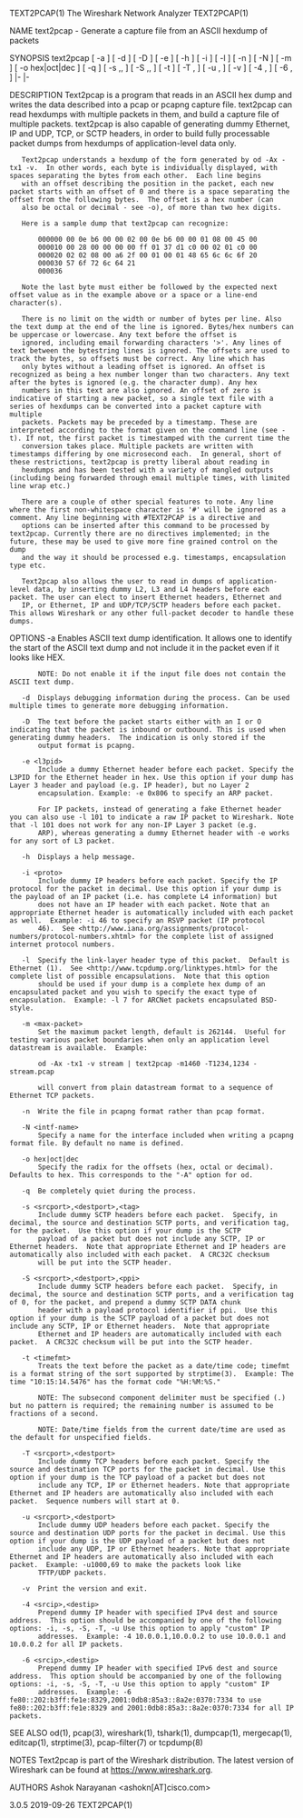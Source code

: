 TEXT2PCAP(1)                                                                            The Wireshark Network Analyzer                                                                           TEXT2PCAP(1)

NAME
       text2pcap - Generate a capture file from an ASCII hexdump of packets

SYNOPSIS
       text2pcap [ -a ] [ -d ] [ -D ] [ -e <l3pid> ] [ -h ] [ -i <proto> ] [ -l <typenum> ] [ -n ] [ -N <intf-name> ] [ -m <max-packet> ] [ -o hex|oct|dec ] [ -q ] [ -s <srcport>,<destport>,<tag> ]
       [ -S <srcport>,<destport>,<ppi> ] [ -t <timefmt> ] [ -T <srcport>,<destport> ] [ -u <srcport>,<destport> ] [ -v ] [ -4 <srcip>,<destip> ] [ -6 <srcip>,<destip> ] <infile>|- <outfile>|-

DESCRIPTION
       Text2pcap is a program that reads in an ASCII hex dump and writes the data described into a pcap or pcapng capture file.  text2pcap can read hexdumps with multiple packets in them, and build a
       capture file of multiple packets.  text2pcap is also capable of generating dummy Ethernet, IP and UDP, TCP, or SCTP headers, in order to build fully processable packet dumps from hexdumps of
       application-level data only.

       Text2pcap understands a hexdump of the form generated by od -Ax -tx1 -v.  In other words, each byte is individually displayed, with spaces separating the bytes from each other.  Each line begins
       with an offset describing the position in the packet, each new packet starts with an offset of 0 and there is a space separating the offset from the following bytes.  The offset is a hex number (can
       also be octal or decimal - see -o), of more than two hex digits.

       Here is a sample dump that text2pcap can recognize:

           000000 00 0e b6 00 00 02 00 0e b6 00 00 01 08 00 45 00
           000010 00 28 00 00 00 00 ff 01 37 d1 c0 00 02 01 c0 00
           000020 02 02 08 00 a6 2f 00 01 00 01 48 65 6c 6c 6f 20
           000030 57 6f 72 6c 64 21
           000036

       Note the last byte must either be followed by the expected next offset value as in the example above or a space or a line-end character(s).

       There is no limit on the width or number of bytes per line. Also the text dump at the end of the line is ignored. Bytes/hex numbers can be uppercase or lowercase. Any text before the offset is
       ignored, including email forwarding characters '>'. Any lines of text between the bytestring lines is ignored. The offsets are used to track the bytes, so offsets must be correct. Any line which has
       only bytes without a leading offset is ignored. An offset is recognized as being a hex number longer than two characters. Any text after the bytes is ignored (e.g. the character dump). Any hex
       numbers in this text are also ignored. An offset of zero is indicative of starting a new packet, so a single text file with a series of hexdumps can be converted into a packet capture with multiple
       packets. Packets may be preceded by a timestamp. These are interpreted according to the format given on the command line (see -t). If not, the first packet is timestamped with the current time the
       conversion takes place. Multiple packets are written with timestamps differing by one microsecond each.  In general, short of these restrictions, text2pcap is pretty liberal about reading in
       hexdumps and has been tested with a variety of mangled outputs (including being forwarded through email multiple times, with limited line wrap etc.)

       There are a couple of other special features to note. Any line where the first non-whitespace character is '#' will be ignored as a comment. Any line beginning with #TEXT2PCAP is a directive and
       options can be inserted after this command to be processed by text2pcap. Currently there are no directives implemented; in the future, these may be used to give more fine grained control on the dump
       and the way it should be processed e.g. timestamps, encapsulation type etc.

       Text2pcap also allows the user to read in dumps of application-level data, by inserting dummy L2, L3 and L4 headers before each packet. The user can elect to insert Ethernet headers, Ethernet and
       IP, or Ethernet, IP and UDP/TCP/SCTP headers before each packet. This allows Wireshark or any other full-packet decoder to handle these dumps.

OPTIONS
       -a  Enables ASCII text dump identification. It allows one to identify the start of the ASCII text dump and not include it in the packet even if it looks like HEX.

           NOTE: Do not enable it if the input file does not contain the ASCII text dump.

       -d  Displays debugging information during the process. Can be used multiple times to generate more debugging information.

       -D  The text before the packet starts either with an I or O indicating that the packet is inbound or outbound. This is used when generating dummy headers.  The indication is only stored if the
           output format is pcapng.

       -e <l3pid>
           Include a dummy Ethernet header before each packet. Specify the L3PID for the Ethernet header in hex. Use this option if your dump has Layer 3 header and payload (e.g. IP header), but no Layer 2
           encapsulation. Example: -e 0x806 to specify an ARP packet.

           For IP packets, instead of generating a fake Ethernet header you can also use -l 101 to indicate a raw IP packet to Wireshark. Note that -l 101 does not work for any non-IP Layer 3 packet (e.g.
           ARP), whereas generating a dummy Ethernet header with -e works for any sort of L3 packet.

       -h  Displays a help message.

       -i <proto>
           Include dummy IP headers before each packet. Specify the IP protocol for the packet in decimal. Use this option if your dump is the payload of an IP packet (i.e. has complete L4 information) but
           does not have an IP header with each packet. Note that an appropriate Ethernet header is automatically included with each packet as well.  Example: -i 46 to specify an RSVP packet (IP protocol
           46).  See <http://www.iana.org/assignments/protocol-numbers/protocol-numbers.xhtml> for the complete list of assigned internet protocol numbers.

       -l  Specify the link-layer header type of this packet.  Default is Ethernet (1).  See <http://www.tcpdump.org/linktypes.html> for the complete list of possible encapsulations.  Note that this option
           should be used if your dump is a complete hex dump of an encapsulated packet and you wish to specify the exact type of encapsulation.  Example: -l 7 for ARCNet packets encapsulated BSD-style.

       -m <max-packet>
           Set the maximum packet length, default is 262144.  Useful for testing various packet boundaries when only an application level datastream is available.  Example:

           od -Ax -tx1 -v stream | text2pcap -m1460 -T1234,1234 - stream.pcap

           will convert from plain datastream format to a sequence of Ethernet TCP packets.

       -n  Write the file in pcapng format rather than pcap format.

       -N <intf-name>
           Specify a name for the interface included when writing a pcapng format file. By default no name is defined.

       -o hex|oct|dec
           Specify the radix for the offsets (hex, octal or decimal). Defaults to hex. This corresponds to the "-A" option for od.

       -q  Be completely quiet during the process.

       -s <srcport>,<destport>,<tag>
           Include dummy SCTP headers before each packet.  Specify, in decimal, the source and destination SCTP ports, and verification tag, for the packet.  Use this option if your dump is the SCTP
           payload of a packet but does not include any SCTP, IP or Ethernet headers.  Note that appropriate Ethernet and IP headers are automatically also included with each packet.  A CRC32C checksum
           will be put into the SCTP header.

       -S <srcport>,<destport>,<ppi>
           Include dummy SCTP headers before each packet.  Specify, in decimal, the source and destination SCTP ports, and a verification tag of 0, for the packet, and prepend a dummy SCTP DATA chunk
           header with a payload protocol identifier if ppi.  Use this option if your dump is the SCTP payload of a packet but does not include any SCTP, IP or Ethernet headers.  Note that appropriate
           Ethernet and IP headers are automatically included with each packet.  A CRC32C checksum will be put into the SCTP header.

       -t <timefmt>
           Treats the text before the packet as a date/time code; timefmt is a format string of the sort supported by strptime(3).  Example: The time "10:15:14.5476" has the format code "%H:%M:%S."

           NOTE: The subsecond component delimiter must be specified (.) but no pattern is required; the remaining number is assumed to be fractions of a second.

           NOTE: Date/time fields from the current date/time are used as the default for unspecified fields.

       -T <srcport>,<destport>
           Include dummy TCP headers before each packet. Specify the source and destination TCP ports for the packet in decimal. Use this option if your dump is the TCP payload of a packet but does not
           include any TCP, IP or Ethernet headers. Note that appropriate Ethernet and IP headers are automatically also included with each packet.  Sequence numbers will start at 0.

       -u <srcport>,<destport>
           Include dummy UDP headers before each packet. Specify the source and destination UDP ports for the packet in decimal. Use this option if your dump is the UDP payload of a packet but does not
           include any UDP, IP or Ethernet headers. Note that appropriate Ethernet and IP headers are automatically also included with each packet.  Example: -u1000,69 to make the packets look like
           TFTP/UDP packets.

       -v  Print the version and exit.

       -4 <srcip>,<destip>
           Prepend dummy IP header with specified IPv4 dest and source address.  This option should be accompanied by one of the following options: -i, -s, -S, -T, -u Use this option to apply "custom" IP
           addresses.  Example: -4 10.0.0.1,10.0.0.2 to use 10.0.0.1 and 10.0.0.2 for all IP packets.

       -6 <srcip>,<destip>
           Prepend dummy IP header with specified IPv6 dest and source address.  This option should be accompanied by one of the following options: -i, -s, -S, -T, -u Use this option to apply "custom" IP
           addresses.  Example: -6 fe80::202:b3ff:fe1e:8329,2001:0db8:85a3::8a2e:0370:7334 to use fe80::202:b3ff:fe1e:8329 and 2001:0db8:85a3::8a2e:0370:7334 for all IP packets.

SEE ALSO
       od(1), pcap(3), wireshark(1), tshark(1), dumpcap(1), mergecap(1), editcap(1), strptime(3), pcap-filter(7) or tcpdump(8)

NOTES
       Text2pcap is part of the Wireshark distribution.  The latest version of Wireshark can be found at <https://www.wireshark.org>.

AUTHORS
         Ashok Narayanan          <ashokn[AT]cisco.com>

3.0.5                                                                                             2019-09-26                                                                                     TEXT2PCAP(1)
